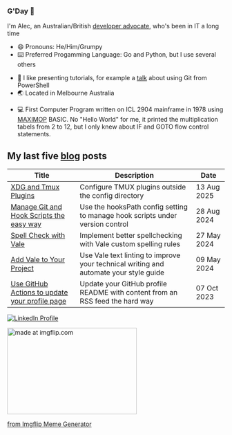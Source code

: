 ### G'Day 👋

<link rel="me" href="https://mstdn.social/@alecthegeek">

I'm Alec, an Australian/British [developer advocate](https://emilyfreeman.io/blog/developer-relations-more-than-the-art-of-talking-good), who's been in IT a long time

- 😄 Pronouns: He/Him/Grumpy
- ⌨️ Preferred Progamming Language: Go and Python, but I use several others
<!-- - Currently writing a talk on [Hugo](https://gohugo.io/) and [OpenAPI](https://www.openapis.org/) -->
<!-- - :book: Occationaly  writing a book about Docker on the developer desktop, which will probably never be finished... -->
- 🔭 I like presenting tutorials, for example a [talk](https://alecthegeek.github.io/git-from-powershell/) about using Git from PowerShell
- :earth_asia: Located in Melbourne Australia
<!-- - :black_nib: [Blog](https://alecthegeek.tech/blog/) -->
- :computer: First Computer Program written on ICL 2904 mainframe in 1978 using [MAXIMOP](http://www.cs.man.ac.uk/CCS/res/res59.htm#g) BASIC. No "Hello World" for me, it printed the multiplication tabels from 2 to 12, but I only knew about IF and GOTO flow control statements.

## My last five [blog](http://alecthegeek.tech/blog/) posts

   <!-- BLOG_FEED_START -->
   | Title | Description | Date |
   |-------|-------------|------|
| [XDG and Tmux Plugins](https://alecthegeek.tech/blog/2025/08/xdg-and-tmux-plugins/) | Configure TMUX plugins outside the config directory | 13 Aug 2025 |
| [Manage Git and Hook Scripts the easy way](https://alecthegeek.tech/blog/2024/08/manage-git-and-hook-scripts-the-easy-way/) | Use the hooksPath config setting to manage hook scripts under version control | 28 Aug 2024 |
| [Spell Check with Vale](https://alecthegeek.tech/blog/2024/05/spell-check-with-vale/) | Implement better spellchecking with Vale custom spelling rules | 27 May 2024 |
| [Add Vale to Your Project](https://alecthegeek.tech/blog/2024/05/add-vale-to-your-project/) | Use Vale text linting to improve your technical writing and automate your style guide | 09 May 2024 |
| [Use GitHub Actions to update your profile page](https://alecthegeek.tech/blog/2023/10/use-github-actions-to-update-your-profile-page/) | Update your GitHub profile README with content from an RSS feed the hard way | 07 Oct 2023 |
   <!-- BLOG_FEED_END -->

[![LinkedIn Profile](https://img.shields.io/badge/linkedin-%230077B5.svg?&style=for-the-badge&logo=linkedin&logoColor=white)](https://www.linkedin.com/in/alecclews/)

<!--
![Alec's github stats](https://github-readme-stats.alecthegeek.vercel.app/api?username=alecthegeek&show_icons=true)
-->
<a href="https://imgflip.com/i/3qjgcv"><img src="https://i.imgflip.com/3qjgcv.jpg" title="made at imgflip.com" width="300" height="200"/></a><div><a href="https://imgflip.com/memegenerator">from Imgflip Meme Generator</a></div>

<!-- https://github.com/caiyongji/emoji-list -->
